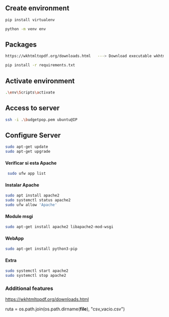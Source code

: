 ## Create environment
```bash
pip install virtualenv
```

```bash
python -m venv env
```

## Packages
```bash
https://wkhtmltopdf.org/downloads.html   ---> Download executable wkhtmltopdf
```
```bash
pip install -r requirements.txt
```

## Activate environment
```bash
.\env\Scripts\activate
```

## Access to server
```bash
ssh -i .\budgetpop.pem ubuntu@IP
```

## Configure Server
```bash
sudo apt-get update
sudo apt-get upgrade
```
#### Verificar si esta Apache
```bash
 sudo ufw app list
```

#### Instalar Apache
```bash
sudo apt install apache2
sudo systemctl status apache2
sudo ufw allow 'Apache'
```
#### Module msgi
```bash
sudo apt-get install apache2 libapache2-mod-wsgi
```
#### WebApp
```bash
sudo apt-get install python3-pip
```

#### Extra

```bash
sudo systemctl start apache2
sudo systemctl stop apache2

```

### Additional features

https://wkhtmltopdf.org/downloads.html

ruta = os.path.join(os.path.dirname(__file__), "csv_vacio.csv")